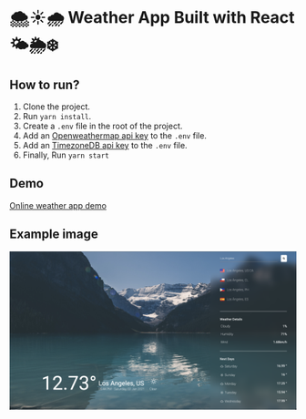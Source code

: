 # 🌨☀️🌧 Weather App Built with React 🌤🌦❄️

## How to run?

1. Clone the project.
2. Run `yarn install`.
3. Create a `.env` file in the root of the project.
4. Add an <a href="https://openweathermap.org/api" target="_blank">Openweathermap api key</a> to the `.env` file.
5. Add an <a href="https://timezonedb.com/api" target="_blank">TimezoneDB api key</a> to the `.env` file.
6. Finally, Run `yarn start`

## Demo

<a href="https://jeangel.github.io/weather-app/" target="_blank">Online weather app demo</a>

## Example image
![Example image of the app running](Example.png "Weather App Running")
